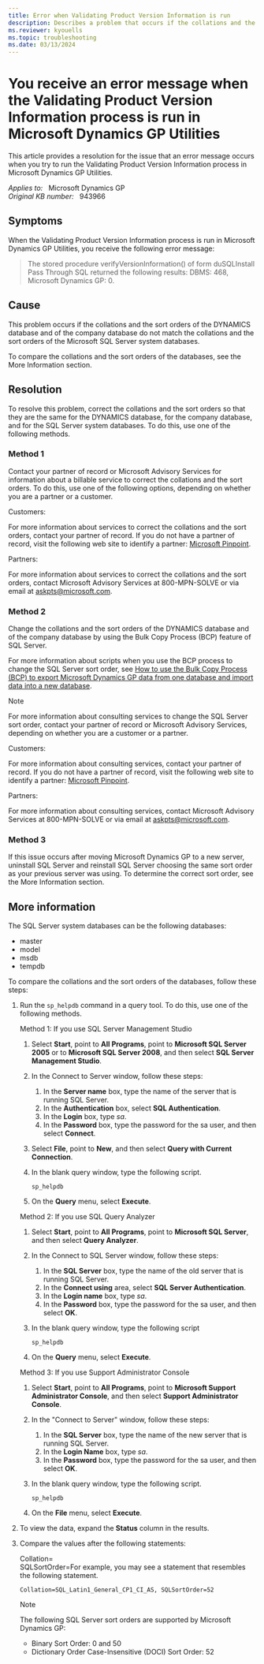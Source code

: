 ```yaml
---
title: Error when Validating Product Version Information is run
description: Describes a problem that occurs if the collations and the sort orders of the DYNAMICS database and of the company database do not match the collations and the sort orders of the SQL Server system databases. A resolution is provided.
ms.reviewer: kyouells
ms.topic: troubleshooting
ms.date: 03/13/2024
---
```

# You receive an error message when the Validating Product Version Information process is run in Microsoft Dynamics GP Utilities

This article provides a resolution for the issue that an error message occurs when you try to run the Validating Product Version Information process in Microsoft Dynamics GP Utilities.

_Applies to:_ &nbsp; Microsoft Dynamics GP  
_Original KB number:_ &nbsp; 943966

## Symptoms

When the Validating Product Version Information process is run in Microsoft Dynamics GP Utilities, you receive the following error message:

> The stored procedure verifyVersionInformation() of form duSQLInstall Pass Through SQL returned the following results: DBMS: 468, Microsoft Dynamics GP: 0.

## Cause

This problem occurs if the collations and the sort orders of the DYNAMICS database and of the company database do not match the collations and the sort orders of the Microsoft SQL Server system databases.

To compare the collations and the sort orders of the databases, see the More Information section.

## Resolution

To resolve this problem, correct the collations and the sort orders so that they are the same for the DYNAMICS database, for the company database, and for the SQL Server system databases. To do this, use one of the following methods.

### Method 1

Contact your partner of record or Microsoft Advisory Services for information about a billable service to correct the collations and the sort orders. To do this, use one of the following options, depending on whether you are a partner or a customer.

Customers:

For more information about services to correct the collations and the sort orders, contact your partner of record. If you do not have a partner of record, visit the following web site to identify a partner: [Microsoft Pinpoint](https://pinpoint.microsoft.com/home).

Partners:

For more information about services to correct the collations and the sort orders, contact Microsoft Advisory Services at 800-MPN-SOLVE or via email at [askpts@microsoft.com](mailto:askpts@microsoft.com).

### Method 2

Change the collations and the sort orders of the DYNAMICS database and of the company database by using the Bulk Copy Process (BCP) feature of SQL Server.

For more information about scripts when you use the BCP process to change the SQL Server sort order, see [How to use the Bulk Copy Process (BCP) to export Microsoft Dynamics GP data from one database and import data into a new database](https://support.microsoft.com/topic/how-to-use-the-bulk-copy-process-bcp-to-export-microsoft-dynamics-gp-data-from-one-database-and-import-data-into-a-new-database-134e6435-c90d-20bc-3102-59d427fe51d3).

> [!NOTE]
> For more information about consulting services to change the SQL Server sort order, contact your partner of record or Microsoft Advisory Services, depending on whether you are a customer or a partner.

Customers:

For more information about consulting services, contact your partner of record. If you do not have a partner of record, visit the following web site to identify a partner: [Microsoft Pinpoint](https://pinpoint.microsoft.com/home).

Partners:

For more information about consulting services, contact Microsoft Advisory Services at 800-MPN-SOLVE or via email at [askpts@microsoft.com](mailto:askpts@microsoft.com).

### Method 3

If this issue occurs after moving Microsoft Dynamics GP to a new server, uninstall SQL Server and reinstall SQL Server choosing the same sort order as your previous server was using. To determine the correct sort order, see the More Information section.

## More information

The SQL Server system databases can be the following databases:

- master
- model
- msdb
- tempdb

To compare the collations and the sort orders of the databases, follow these steps:

1. Run the `sp_helpdb` command in a query tool. To do this, use one of the following methods.

   Method 1: If you use SQL Server Management Studio

   1. Select **Start**, point to **All Programs**, point to **Microsoft SQL Server 2005** or to **Microsoft SQL Server 2008**, and then select **SQL Server Management Studio**.
   2. In the Connect to Server window, follow these steps:

      1. In the **Server name** box, type the name of the server that is running SQL Server.
      2. In the **Authentication** box, select **SQL Authentication**.
      3. In the **Login** box, type *sa*.
      4. In the **Password** box, type the password for the sa user, and then select **Connect**.
   3. Select **File**, point to **New**, and then select **Query with Current Connection**.
   4. In the blank query window, type the following script.

        ```console
        sp_helpdb
        ```

   5. On the **Query** menu, select **Execute**.

   Method 2: If you use SQL Query Analyzer

   1. Select **Start**, point to **All Programs**, point to **Microsoft SQL Server**, and then select **Query Analyzer**.
   2. In the Connect to SQL Server window, follow these steps:

      1. In the **SQL Server** box, type the name of the old server that is running SQL Server.
      2. In the **Connect using** area, select **SQL Server Authentication**.
      3. In the **Login name** box, type *sa*.
      4. In the **Password** box, type the password for the sa user, and then select **OK**.
   3. In the blank query window, type the following script

        ```console
        sp_helpdb
        ```

   4. On the **Query** menu, select **Execute**.

   Method 3: If you use Support Administrator Console

   1. Select **Start**, point to **All Programs**, point to **Microsoft Support Administrator Console**, and then select **Support Administrator Console**.
   2. In the "Connect to Server" window, follow these steps:

      1. In the **SQL Server** box, type the name of the new server that is running SQL Server.
      2. In the **Login Name** box, type *sa*.
      3. In the **Password** box, type the password for the sa user, and then select **OK**.
   3. In the blank query window, type the following script.

        ```console
        sp_helpdb
        ```

   4. On the **File** menu, select **Execute**.

2. To view the data, expand the **Status** column in the results.
3. Compare the values after the following statements:

    Collation=  
    SQLSortOrder=For example, you may see a statement that resembles the following statement.

    ```console
    Collation=SQL_Latin1_General_CP1_CI_AS, SQLSortOrder=52
    ```

    > [!NOTE]
    > The following SQL Server sort orders are supported by Microsoft Dynamics GP:
    >
    > - Binary Sort Order: 0 and 50
    > - Dictionary Order Case-Insensitive (DOCI) Sort Order: 52
